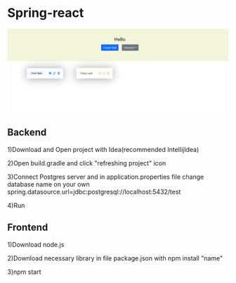 # Spring-react

<img src="image request and doc/img/main.png">

## Backend



1)Download and Open project with Idea(recommended IntellijIdea)

2)Open build.gradle and click "refreshing project" icon

3)Connect Postgres server and in application.properties file change database name on your own spring.datasource.url=jdbc:postgresql://localhost:5432/test

4)Run



## Frontend

1)Download node.js

2)Download necessary library in file package.json with npm install "name" 

3)npm start

